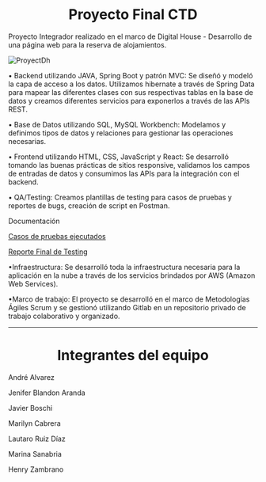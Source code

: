 #  <h1 align="center">Proyecto Final CTD </h1>

Proyecto Integrador realizado en el marco de Digital House - Desarrollo de una página web para la reserva de alojamientos.

![ProyectDh](https://user-images.githubusercontent.com/81455607/196058756-109126f9-2d40-49fe-9beb-ff7f9c10f4db.png)


• Backend utilizando JAVA, Spring Boot y patrón MVC:
Se diseñó y modeló la capa de acceso a los datos. Utilizamos hibernate a través de Spring Data para mapear las diferentes clases con sus respectivas tablas en la base de datos y creamos diferentes servicios para exponerlos a través de las APIs REST.

• Base de Datos utilizando SQL, MySQL Workbench:
Modelamos y definimos tipos de datos y relaciones para gestionar las operaciones necesarias.

• Frontend utilizando HTML, CSS, JavaScript y React:
Se desarrolló tomando las buenas prácticas de sitios responsive, validamos los campos de entradas de datos y consumimos las APIs para la integración con el backend.

• QA/Testing:
Creamos plantillas de testing para casos de pruebas y reportes de bugs, creación de script en Postman.

Documentación

[Casos de pruebas ejecutados](https://docs.google.com/spreadsheets/d/1ddX_aEA7HFqhzSgV0mlIMv4PH_KkhenU/edit?usp=sharing&ouid=110832640286401168867&rtpof=true&sd=true)

[Reporte Final de Testing](https://docs.google.com/document/d/1yoXdK0wO76yk7Q2E_yycxmCritPUyv_g/edit?usp=sharing&ouid=110832640286401168867&rtpof=true&sd=true)

•Infraestructura:
 Se desarrolló toda la infraestructura necesaria para la aplicación en la nube a través de los servicios brindados por AWS (Amazon Web Services).

•Marco de trabajo:
El proyecto se desarrolló en el marco de Metodologías Ágiles Scrum y se gestionó utilizando Gitlab en un repositorio privado de trabajo colaborativo y organizado.

_________________________________________________
<h1 align="center">Integrantes del equipo </h1>

André Alvarez

Jenifer Blandon Aranda

Javier Boschi

Marilyn Cabrera

Lautaro Ruiz Díaz

Marina Sanabria

Henry Zambrano
